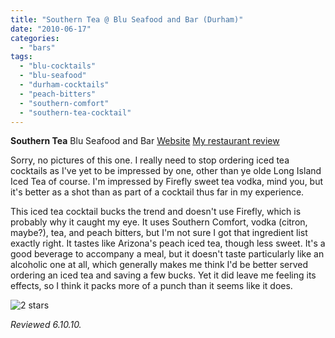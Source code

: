 ```yaml
---
title: "Southern Tea @ Blu Seafood and Bar (Durham)"
date: "2010-06-17"
categories:
  - "bars"
tags:
  - "blu-cocktails"
  - "blu-seafood"
  - "durham-cocktails"
  - "peach-bitters"
  - "southern-comfort"
  - "southern-tea-cocktail"
---
```


**Southern Tea** Blu Seafood and Bar [Website](http://bluseafoodandbar.com/) [My restaurant review](http://www.thegourmez.com/?p=1326)

Sorry, no pictures of this one. I really need to stop ordering iced tea cocktails as I've yet to be impressed by one, other than ye olde Long Island Iced Tea of course. I'm impressed by Firefly sweet tea vodka, mind you, but it's better as a shot than as part of a cocktail thus far in my experience.

This iced tea cocktail bucks the trend and doesn't use Firefly, which is probably why it caught my eye. It uses Southern Comfort, vodka (citron, maybe?), tea, and peach bitters, but I'm not sure I got that ingredient list exactly right. It tastes like Arizona's peach iced tea, though less sweet. It's a good beverage to accompany a meal, but it doesn't taste particularly like an alcoholic one at all, which generally makes me think I'd be better served ordering an iced tea and saving a few bucks. Yet it did leave me feeling its effects, so I think it packs more of a punch than it seems like it does.


<div class="caption">

![2 stars](http://s3.amazonaws.com/thegourmez-wpmedia/2009/02/rating_chicken11.gif "rating_chicken11")</div>


_Reviewed 6.10.10._

